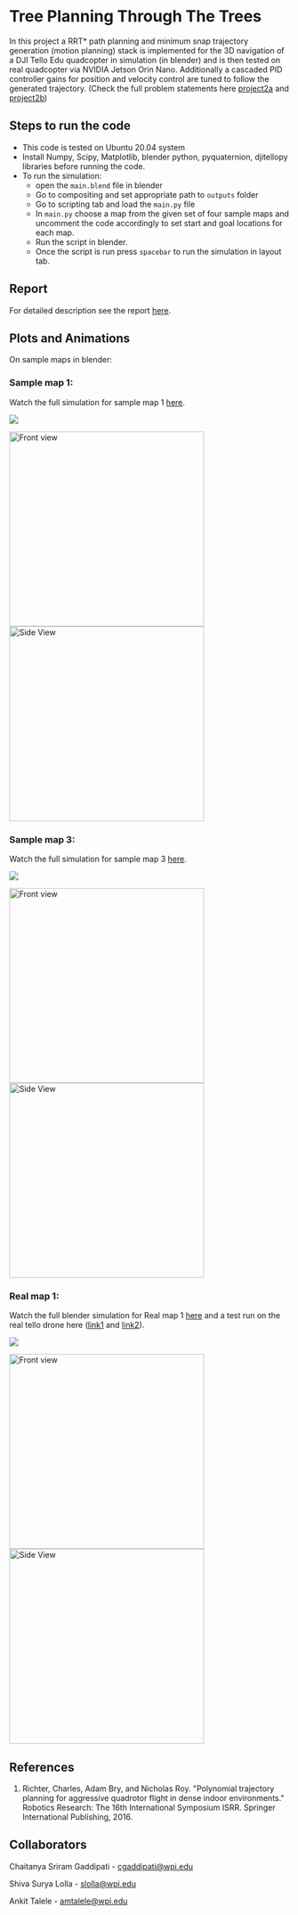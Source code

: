 # Tree Planning Through The Trees
In this project a RRT* path planning and minimum snap trajectory generation (motion planning) stack is implemented for the 3D navigation of a DJI Tello Edu quadcopter in simulation (in blender) and is then tested on real quadcopter via NVIDIA Jetson Orin Nano. Additionally a cascaded PID controller gains for position and velocity control are tuned to follow the generated trajectory. 
(Check the full problem statements here [project2a](https://rbe549.github.io/rbe595/fall2023/proj/p2a/) and [project2b](https://rbe549.github.io/rbe595/fall2023/proj/p2b/))
## Steps to run the code
- This code is tested on Ubuntu 20.04 system
- Install Numpy, Scipy, Matplotlib, blender python, pyquaternion, djitellopy libraries before running the code.
- To run the simulation:
	-  open the `main.blend` file in blender
	- Go to compositing and set appropriate path to `outputs` folder
   	- Go to scripting tab and load the `main.py` file
   	- In `main.py` choose a map from the given set of four sample maps and uncomment the code accordingly to set start and goal locations for each map.
   	- Run the script in blender.
   	- Once the script is run press `spacebar` to run the simulation in layout tab.

## Report
For detailed description see the report [here](Report.pdf).
## Plots and Animations
On sample maps in blender:
### Sample map 1:
Watch the full simulation for sample map 1 [here](https://youtu.be/_bZi1fZofUs).

<p float="middle">
<img src="p2a/media/samplemap1.PNG" />
</p>

<p float="middle">
	<img src="p2a/media/samplemap1_frontview.gif" width="350" height="350" title="Front view"/>
	<img src="p2a/media/samplemap1_sideview.gif" width="350" height="350" title="Side View"/>
</p>

### Sample map 3:
Watch the full simulation for sample map 3 [here](https://youtu.be/z33Q_nKZx80).

<p float="middle">
<img src="p2a/media/samplemap3.PNG" />
</p>

<p float="middle">
	<img src="p2a/media/samplemap3_frontview.gif" width="350" height="350" title="Front view"/> 
	<img src="p2a/media/samplemap3_sideview.gif" width="350" height="350" title="Side View"/>
</p>

### Real map 1:
Watch the full blender simulation for Real map 1 [here](https://youtu.be/L_uQLSAiuyI) and a test run on the real tello drone here ([link1](https://youtu.be/1HOdJ2UzKZM) and [link2](https://youtu.be/9xGu6nxwU6Q)).

<p float="middle">
<img src="p2a/media/realmap1.PNG" />
</p>

<p float="middle">
	<img src="p2a/media/realmap1_frontview.gif" width="350" height="350" title="Front view"/> 
	<img src="p2a/media/realmap1_sideview.gif" width="350" height="350" title="Side View"/>
</p>



## References
1. Richter, Charles, Adam Bry, and Nicholas Roy. "Polynomial trajectory planning for aggressive quadrotor flight in dense indoor environments." Robotics Research: The 16th International Symposium ISRR. Springer International Publishing, 2016.


## Collaborators
Chaitanya Sriram Gaddipati - cgaddipati@wpi.edu

Shiva Surya Lolla - slolla@wpi.edu

Ankit Talele - amtalele@wpi.edu
